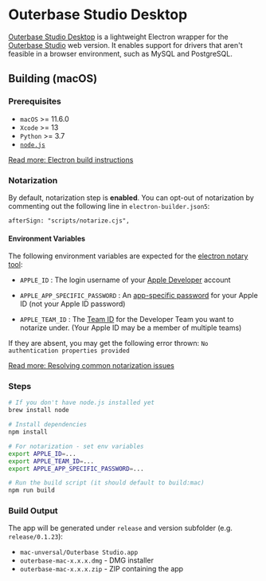 # Outerbase Studio Desktop

[Outerbase Studio Desktop](https://github.com/outerbase/studio-desktop) is a lightweight Electron wrapper for the [Outerbase Studio](https://github.com/outerbase/studio) web version. It enables support for drivers that aren't feasible in a browser environment, such as MySQL and PostgreSQL.

## Building (macOS)

### Prerequisites

- `macOS` >= 11.6.0
- `Xcode` >= 13
- `Python` >= 3.7
- [`node.js`](https://nodejs.org)

[Read more: Electron build instructions](https://www.electronjs.org/docs/latest/development/build-instructions-macos)

### Notarization

By default, notarization step is __enabled__. You can opt-out of notarization by commenting out the following line in `electron-builder.json5`:

```json5
afterSign: "scripts/notarize.cjs",
```

#### Environment Variables

The following environment variables are expected for the [electron notary tool](https://github.com/electron/notarize):

- `APPLE_ID` : The login username of your [Apple Developer](https://developer.apple.com/) account
 
- `APPLE_APP_SPECIFIC_PASSWORD` : An [app-specific password](https://support.apple.com/en-us/102654) for your Apple ID (not your Apple ID password)

- `APPLE_TEAM_ID` : The [Team ID](https://developer.apple.com/help/account/manage-your-team/locate-your-team-id/) for the Developer Team you want to notarize under. (Your Apple ID may be a member of multiple teams)

If they are absent, you may get the following error thrown: `No authentication properties provided`


[Read more: Resolving common notarization issues](https://developer.apple.com/documentation/security/resolving-common-notarization-issues#3087721)

### Steps

```bash
# If you don't have node.js installed yet
brew install node
```

```bash
# Install dependencies
npm install
```

```bash
# For notarization - set env variables
export APPLE_ID=...
export APPLE_TEAM_ID=...
export APPLE_APP_SPECIFIC_PASSWORD=...

# Run the build script (it should default to build:mac)
npm run build
```

### Build Output

The app will be generated under `release` and version subfolder (e.g. `release/0.1.23`):

- `mac-unversal/Outerbase Studio.app`
- `outerbase-mac-x.x.x.dmg` - DMG installer
- `outerbase-mac-x.x.x.zip` - ZIP containing the app

